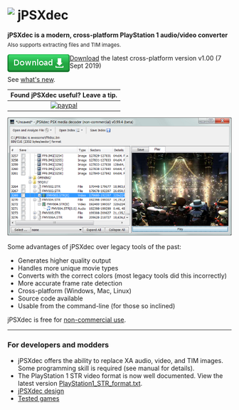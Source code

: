 # <img src="jpsxdec/src/jpsxdec/gui/icon48.png" align="top"> jPSXdec

**jPSXdec is a modern, cross-platform PlayStation 1 audio/video converter**  
<sub>Also supports extracting files and TIM images.</sub>

[<img align="left" src=".github/Download.png"> Download](https://github.com/m35/jpsxdec/releases/download/v1.00/jpsxdec_v1-00_rev3921.zip) the latest cross-platform version v1.00 (7 Sept 2019) 

See [what's new](jpsxdec/doc/CHANGES.txt).

| Found jPSXdec useful? Leave a tip. |
|:----------------------------------:|
| [![paypal](https://www.paypalobjects.com/en_US/i/btn/btn_donateCC_LG.gif)](https://www.paypal.com/cgi-bin/webscr?cmd=_donations&business=VRERX898F2H9C&item_name=jPSXdec+tips&currency_code=USD&source=url "") |

![Screenshot](.github/jpsxdec0-99-4win.png)

Some advantages of jPSXdec over legacy tools of the past:

* Generates higher quality output
* Handles more unique movie types
* Converts with the correct colors (most legacy tools did this incorrectly)
* More accurate frame rate detection
* Cross-platform (Windows, Mac, Linux)
* Source code available 
* Usable from the command-line (for those so inclined)

jPSXdec is free for [non-commercial use](.github/LICENSE.md).


----------------------------------------------------------------------------------

### For developers and modders

* jPSXdec offers the ability to replace XA audio, video, and TIM images. Some programming skill is required (see manual for details).
* The PlayStation 1 STR video format is now well documented. View the latest version [PlayStation1_STR_format.txt](jpsxdec/PlayStation1_STR_format.txt).
* [jPSXdec design](jpsxdec/jPSXdec-design.md)
* [Tested games](jpsxdec/PSXListOFGames.txt)
